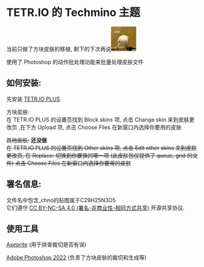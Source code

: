 # TETR.IO 的 Techmino 主题

当前只做了方块皮肤的移植, 剩下的下次再说<img src=".\public\绝对不咕.gif" width="66px" height="64px">

使用了 Photoshop 的动作批处理功能来批量处理皮肤文件

## 如何安装:

先安装 [TETR.IO PLUS](https://gitlab.com/UniQMG/tetrio-plus)

方块皮肤:  
在 TETR.IO PLUS 的设置页找到 Block skins 项, 点击 Change skin 来到皮肤更改页 ,在下方 Upload 项, 点击 Choose Files 在新窗口内选择你要用的皮肤


~~其他皮肤:~~  **还没做**  
~~在 TETR.IO PLUS 的设置页找到 Other skins 项, 点击 Edit other skins 来到皮肤更改页, 在 Replace: 切换到你要换的哪一项 (此皮肤包仅提供了 queue, grid 的文件) 点击 Choose Files 在新窗口内选择你要用的皮肤~~

## 署名信息:

文件名中包含_chno的贴图属于C29H25N3O5  
它们遵守 [CC BY-NC-SA 4.0 (署名-非商业性-相同方式共享)](https://creativecommons.org/licenses/by-nc-sa/4.0/legalcode.zh-Hans) 开源共享协议.

## 使用工具
[Aseprite](https://github.com/aseprite/aseprite) (用于排查裁切是否有误)

[Adobe Photoshop 2022](https://www.adobe.com/photoshop.html) (负责了方块皮肤的裁切和生成等)